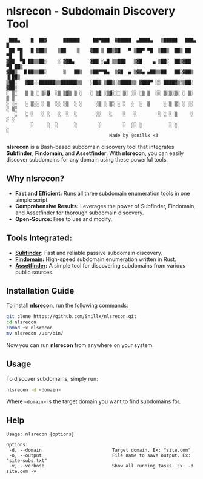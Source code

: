# **nlsrecon - Subdomain Discovery Tool**

```
 ███▄    █  ██▓      ██████     ██▀███  ▓█████  ▄████▄   ▒█████   ███▄    █
 ██ ▀█   █ ▓██▒    ▒██    ▒    ▓██ ▒ ██▒▓█   ▀ ▒██▀ ▀█  ▒██▒  ██▒ ██ ▀█   █
▓██  ▀█ ██▒▒██░    ░ ▓██▄      ▓██ ░▄█ ▒▒███   ▒▓█    ▄ ▒██░  ██▒▓██  ▀█ ██▒
▓██▒  ▐▌██▒▒██░      ▒   ██▒   ▒██▀▀█▄  ▒▓█  ▄ ▒▓▓▄ ▄██▒▒██   ██░▓██▒  ▐▌██▒
▒██░   ▓██░░██████▒▒██████▒▒   ░██▓ ▒██▒░▒████▒▒ ▓███▀ ░░ ████▓▒░▒██░   ▓██░
░ ▒░   ▒ ▒ ░ ▒░▓  ░▒ ▒▓▒ ▒ ░   ░ ▒▓ ░▒▓░░░ ▒░ ░░ ░▒ ▒  ░░ ▒░▒░▒░ ░ ▒░   ▒ ▒
░ ░░   ░ ▒░░ ░ ▒  ░░ ░▒  ░ ░     ░▒ ░ ▒░ ░ ░  ░  ░  ▒     ░ ▒ ▒░ ░ ░░   ░ ▒░
   ░   ░ ░   ░ ░   ░  ░  ░       ░░   ░    ░   ░        ░ ░ ░ ▒     ░   ░ ░
         ░     ░  ░      ░        ░        ░  ░░ ░          ░ ░           ░
                                      Made by @snillx <3
```

**nlsrecon** is a Bash-based subdomain discovery tool that integrates **Subfinder**, **Findomain**, and **Assetfinder**. With **nlsrecon**, you can easily discover subdomains for any domain using these powerful tools.

## **Why nlsrecon?**

- **Fast and Efficient:** Runs all three subdomain enumeration tools in one simple script.
- **Comprehensive Results:** Leverages the power of Subfinder, Findomain, and Assetfinder for thorough subdomain discovery.
- **Open-Source:** Free to use and modify.

## **Tools Integrated:**

- **[Subfinder](https://github.com/projectdiscovery/subfinder):** Fast and reliable passive subdomain discovery.
- **[Findomain](https://github.com/Findomain/Findomain):** High-speed subdomain enumeration written in Rust.
- **[Assetfinder](https://github.com/tomnomnom/assetfinder):** A simple tool for discovering subdomains from various public sources.

## **Installation Guide**

To install **nlsrecon**, run the following commands:

```bash
git clone https://github.com/Snillx/nlsrecon.git
cd nlsrecon
chmod +x nlsrecon
mv nlsrecon /usr/bin/
```

Now you can run **nlsrecon** from anywhere on your system.

## **Usage**

To discover subdomains, simply run:

```bash
nlsrecon -d <domain>
```

Where `<domain>` is the target domain you want to find subdomains for.

## **Help**

```
Usage: nlsrecon {options}

Options:
 -d, --domain                          Target domain. Ex: "site.com"
 -o, --output                          File name to save output. Ex: "site-subs.txt"
 -v, --verbose                         Show all running tasks. Ex: -d site.com -v
```


